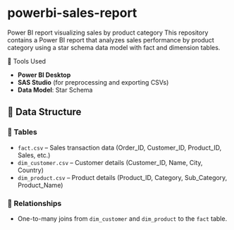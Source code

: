 # powerbi-sales-report
Power BI report visualizing sales by product category
This repository contains a Power BI report that analyzes sales performance by product category using a star schema data model with fact and dimension tables.


🧰 Tools Used
- **Power BI Desktop**
- **SAS Studio** (for preprocessing and exporting CSVs)
- **Data Model**: Star Schema



## 🧱 Data Structure

### 📁 Tables
- `fact.csv` – Sales transaction data (Order_ID, Customer_ID, Product_ID, Sales, etc.)
- `dim_customer.csv` – Customer details (Customer_ID, Name, City, Country)
- `dim_product.csv` – Product details (Product_ID, Category, Sub_Category, Product_Name)

### 🔗 Relationships
- One-to-many joins from `dim_customer` and `dim_product` to the `fact` table.

